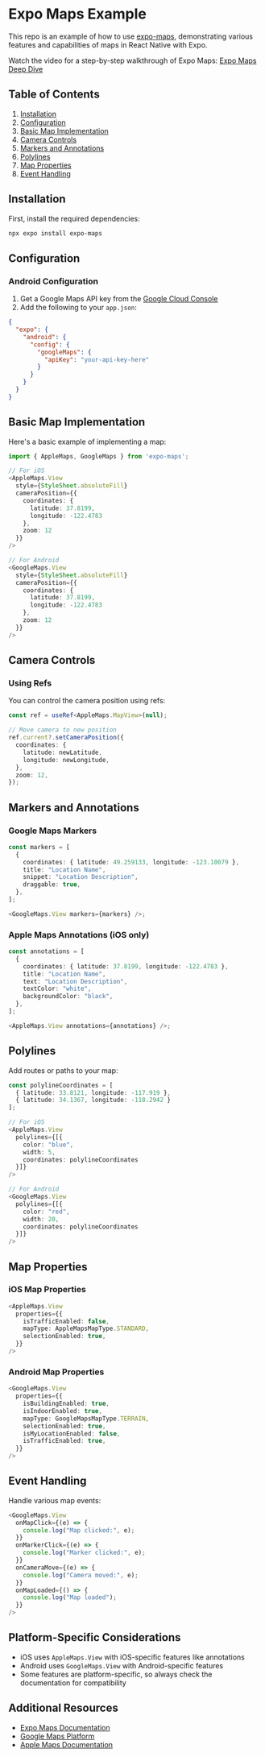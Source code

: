 # Expo Maps Example

This repo is an example of how to use [expo-maps](https://docs.expo.dev/versions/latest/sdk/maps/), demonstrating various features and capabilities of maps in React Native with Expo.

Watch the video for a step-by-step walkthrough of Expo Maps: [Expo Maps Deep Dive](https://youtu.be/jDCuaIQ9vd0)

## Table of Contents

1. [Installation](#installation)
2. [Configuration](#configuration)
3. [Basic Map Implementation](#basic-map-implementation)
4. [Camera Controls](#camera-controls)
5. [Markers and Annotations](#markers-and-annotations)
6. [Polylines](#polylines)
7. [Map Properties](#map-properties)
8. [Event Handling](#event-handling)

## Installation

First, install the required dependencies:

```bash
npx expo install expo-maps
```

## Configuration

### Android Configuration

1. Get a Google Maps API key from the [Google Cloud Console](https://console.cloud.google.com/)
2. Add the following to your `app.json`:

```json
{
  "expo": {
    "android": {
      "config": {
        "googleMaps": {
          "apiKey": "your-api-key-here"
        }
      }
    }
  }
}
```

## Basic Map Implementation

Here's a basic example of implementing a map:

```typescript
import { AppleMaps, GoogleMaps } from 'expo-maps';

// For iOS
<AppleMaps.View
  style={StyleSheet.absoluteFill}
  cameraPosition={{
    coordinates: {
      latitude: 37.8199,
      longitude: -122.4783
    },
    zoom: 12
  }}
/>

// For Android
<GoogleMaps.View
  style={StyleSheet.absoluteFill}
  cameraPosition={{
    coordinates: {
      latitude: 37.8199,
      longitude: -122.4783
    },
    zoom: 12
  }}
/>
```

## Camera Controls

### Using Refs

You can control the camera position using refs:

```typescript
const ref = useRef<AppleMaps.MapView>(null);

// Move camera to new position
ref.current?.setCameraPosition({
  coordinates: {
    latitude: newLatitude,
    longitude: newLongitude,
  },
  zoom: 12,
});
```

## Markers and Annotations

### Google Maps Markers

```typescript
const markers = [
  {
    coordinates: { latitude: 49.259133, longitude: -123.10079 },
    title: "Location Name",
    snippet: "Location Description",
    draggable: true,
  },
];

<GoogleMaps.View markers={markers} />;
```

### Apple Maps Annotations (iOS only)

```typescript
const annotations = [
  {
    coordinates: { latitude: 37.8199, longitude: -122.4783 },
    title: "Location Name",
    text: "Location Description",
    textColor: "white",
    backgroundColor: "black",
  },
];

<AppleMaps.View annotations={annotations} />;
```

## Polylines

Add routes or paths to your map:

```typescript
const polylineCoordinates = [
  { latitude: 33.8121, longitude: -117.919 },
  { latitude: 34.1367, longitude: -118.2942 }
];

// For iOS
<AppleMaps.View
  polylines={[{
    color: "blue",
    width: 5,
    coordinates: polylineCoordinates
  }]}
/>

// For Android
<GoogleMaps.View
  polylines={[{
    color: "red",
    width: 20,
    coordinates: polylineCoordinates
  }]}
/>
```

## Map Properties

### iOS Map Properties

```typescript
<AppleMaps.View
  properties={{
    isTrafficEnabled: false,
    mapType: AppleMapsMapType.STANDARD,
    selectionEnabled: true,
  }}
/>
```

### Android Map Properties

```typescript
<GoogleMaps.View
  properties={{
    isBuildingEnabled: true,
    isIndoorEnabled: true,
    mapType: GoogleMapsMapType.TERRAIN,
    selectionEnabled: true,
    isMyLocationEnabled: false,
    isTrafficEnabled: true,
  }}
/>
```

## Event Handling

Handle various map events:

```typescript
<GoogleMaps.View
  onMapClick={(e) => {
    console.log("Map clicked:", e);
  }}
  onMarkerClick={(e) => {
    console.log("Marker clicked:", e);
  }}
  onCameraMove={(e) => {
    console.log("Camera moved:", e);
  }}
  onMapLoaded={() => {
    console.log("Map loaded");
  }}
/>
```

## Platform-Specific Considerations

- iOS uses `AppleMaps.View` with iOS-specific features like annotations
- Android uses `GoogleMaps.View` with Android-specific features
- Some features are platform-specific, so always check the documentation for compatibility

## Additional Resources

- [Expo Maps Documentation](https://docs.expo.dev/versions/latest/sdk/maps/)
- [Google Maps Platform](https://developers.google.com/maps)
- [Apple Maps Documentation](https://developer.apple.com/documentation/mapkit)
